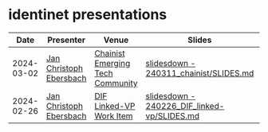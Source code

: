 # identinet presentations

| Date       | Presenter                                                           | Venue                                                                          | Slides                                                                                                                                                | Source                                         |
| ---------- | ------------------------------------------------------------------- | ------------------------------------------------------------------------------ | ----------------------------------------------------------------------------------------------------------------------------------------------------- | ---------------------------------------------- |
| 2024-03-02 | [Jan Christoph Ebersbach](https://www.linkedin.com/in/jcebersbach/) | [Chainist Emerging Tech Community](https://www.linkedin.com/company/chainist)  | [slidesdown - 240311_chainist/SLIDES.md](https://slidesdown.github.io/?slides=github.com/identinet/presentations/240311_chainist/SLIDES.md)           | [240311_chainist](./240311_chainist)           |
| 2024-02-26 | [Jan Christoph Ebersbach](https://www.linkedin.com/in/jcebersbach/) | [DIF Linked-VP Work Item](https://github.com/decentralized-identity/linked-vp) | [slidesdown - 240226_DIF_linked-vp/SLIDES.md](https://slidesdown.github.io/?slides=github.com/identinet/presentations/240226_DIF_linked-vp/SLIDES.md) | [240226_DIF_linked-vp](./240226_DIF_linked-vp) |
